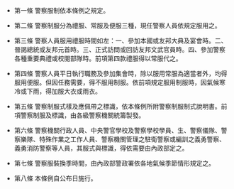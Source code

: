 * 第一條 警察服制依本條例之規定。

* 第二條 警察制服分為禮服、常服及便服三種，現任警察人員依規定服用之。

* 第三條 警察人員服用禮服時間如左：一、參加本國或友邦大典及宴會時。二、晉謁總統或友邦元首時。三、正式訪問或回訪友邦文武官員時。四、參加警察各種重要典禮或校閱部隊時。前項第四款禮服得以常服代之。

* 第四條 警察人員平日執行職務及參加集會時，除以服用常服為適當者外，均得服用便服。但因任務需要，得不服用制服。依前項規定服用制服時，因氣候寒冷或下雨，得加服大衣或雨衣。

* 第五條 警察制服式樣及應佩帶之標識，依本條例所附警察制服制式說明書。前項警察制服及標識，由各級警察機關統籌製發。

* 第六條 警察機關行政人員、中央警官學校及警察學校學員、生、警察儀隊、警察樂隊、特殊作業之工作人員、警察機關管理之駐衛警察或編訓之義勇警察、義勇消防警察等人員，其服式與標識，得依需要由內政部定之。

* 第七條 警察服裝換季時間，由內政部警政署依各地氣候季節情形規定之。

* 第八條 本條例自公布日施行。

